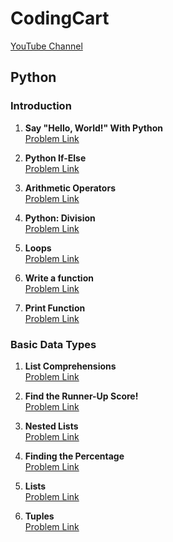 # CodingCart
[YouTube Channel](https://www.youtube.com/@codingcart)

## Python

### Introduction

1. **Say "Hello, World!" With Python**  
   [Problem Link](https://www.hackerrank.com/challenges/py-hello-world/problem?isFullScreen=false)

2. **Python If-Else**  
   [Problem Link](https://www.hackerrank.com/challenges/py-if-else/problem?isFullScreen=false)

3. **Arithmetic Operators**  
   [Problem Link](https://www.hackerrank.com/challenges/python-arithmetic-operators/problem?isFullScreen=false)

4. **Python: Division**  
   [Problem Link](https://www.hackerrank.com/challenges/python-division/problem?isFullScreen=false)

5. **Loops**  
   [Problem Link](https://www.hackerrank.com/challenges/python-loops/problem?isFullScreen=false)

6. **Write a function**  
   [Problem Link](https://www.hackerrank.com/challenges/write-a-function/problem?isFullScreen=false)

7. **Print Function**  
   [Problem Link](https://www.hackerrank.com/challenges/python-print/problem?isFullScreen=false)

### Basic Data Types

1. **List Comprehensions**  
   [Problem Link](https://www.hackerrank.com/challenges/list-comprehensions/problem?isFullScreen=false)

2. **Find the Runner-Up Score!**  
   [Problem Link](https://www.hackerrank.com/challenges/find-second-maximum-number-in-a-list/problem?isFullScreen=false)

3. **Nested Lists**  
   [Problem Link](https://www.hackerrank.com/challenges/nested-list/problem?isFullScreen=false)

4. **Finding the Percentage**  
   [Problem Link](https://www.hackerrank.com/challenges/finding-the-percentage/problem?isFullScreen=false)

5. **Lists**  
   [Problem Link](https://www.hackerrank.com/challenges/python-lists/problem?isFullScreen=false)

6. **Tuples**  
   [Problem Link](https://www.hackerrank.com/challenges/python-tuples/problem?isFullScreen=false)
